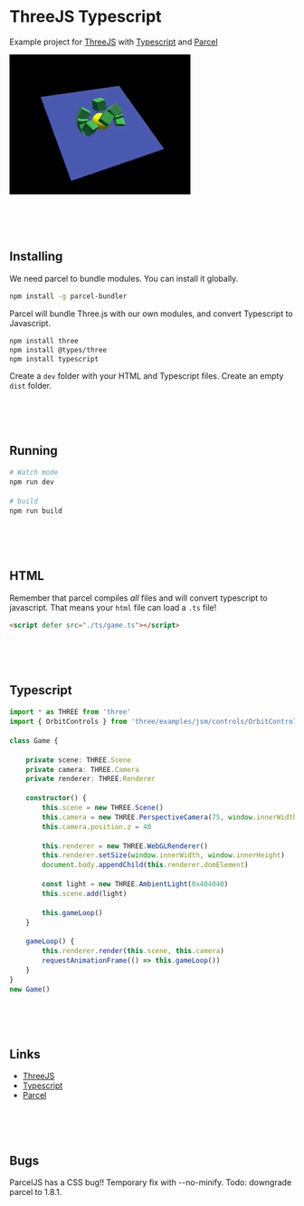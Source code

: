 # ThreeJS Typescript 

Example project for [ThreeJS](https://threejs.org) with [Typescript](https://www.typescriptlang.org) and [Parcel](https://parceljs.org)

![cubes](./dev/images/threejs.gif)

<br>
<br>
<br>

## Installing

We need parcel to bundle modules. You can install it globally.

```bash
npm install -g parcel-bundler
```

Parcel will bundle Three.js with our own modules, and convert Typescript to Javascript.

```
npm install three
npm install @types/three
npm install typescript
```
Create a `dev` folder with your HTML and Typescript files. Create an empty `dist` folder.

<br>
<br>
<br>

## Running

```bash
# Watch mode
npm run dev

# build
npm run build
```

<br>
<br>
<br>

## HTML

Remember that parcel compiles *all* files and will convert typescript to javascript. That means your `html` file can load a `.ts` file!

```html
<script defer src="./ts/game.ts"></script>
```
<br>
<Br>
<br>

## Typescript

```typescript
import * as THREE from 'three'
import { OrbitControls } from 'three/examples/jsm/controls/OrbitControls.js'

class Game {

    private scene: THREE.Scene
    private camera: THREE.Camera
    private renderer: THREE.Renderer

    constructor() {
        this.scene = new THREE.Scene()
        this.camera = new THREE.PerspectiveCamera(75, window.innerWidth / window.innerHeight, 0.1, 1000)
        this.camera.position.z = 40

        this.renderer = new THREE.WebGLRenderer()
        this.renderer.setSize(window.innerWidth, window.innerHeight)
        document.body.appendChild(this.renderer.domElement)

        const light = new THREE.AmbientLight(0x404040)
        this.scene.add(light)

        this.gameLoop()
    }

    gameLoop() {
        this.renderer.render(this.scene, this.camera)
        requestAnimationFrame(() => this.gameLoop())
    }
}
new Game()
```

<br>
<br>
<br>

## Links

- [ThreeJS](https://threejs.org) 
- [Typescript](https://www.typescriptlang.org) 
- [Parcel](https://parceljs.org)

<br>
<br>
<br>

## Bugs

ParcelJS has a CSS bug!! Temporary fix with --no-minify. Todo: downgrade parcel to 1.8.1.